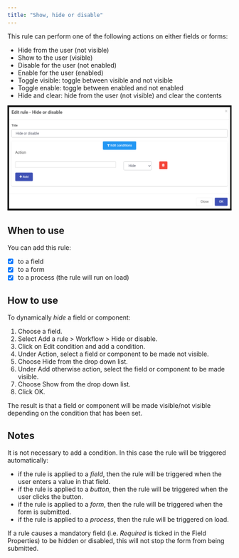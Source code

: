 ```yaml
---
title: "Show, hide or disable"
---
```


This rule can perform one of the following actions on either fields or forms:
- Hide from the user (not visible)
- Show to the user (visible)
- Disable for the user (not enabled)
- Enable for the user (enabled)
- Toggle visible: toggle between visible and not visible
- Toggle enable: toggle between enabled and not enabled
- Hide and clear: hide from the user (not visible) and clear the contents

![Hide or disable rule dialog box](/images/HideorDisable.png)

## When to use

You can add this rule:
- [x] to a field
- [x] to a form 
- [x] to a process (the rule will run on load)

## How to use

To dynamically *hide* a field or component:
1. Choose a field.  
2. Select Add a rule > Workflow > Hide or disable.
3. Click on Edit condition and add a condition.
4. Under Action, select a field or component to be made not visible.
5. Choose Hide from the drop down list.
6. Under Add otherwise action, select the field or component to be made visible.
7. Choose Show from the drop down list.
6. Click OK.

The result is that a field or component will be made visible/not visible depending on the condition that has been set.

## Notes

It is not necessary to add a condition.  In this case the rule will be triggered automatically:  
- if the rule is applied to a *field*, then the rule will be triggered when the user enters a value in that field.  
- if the rule is applied to a *button*, then the rule will be triggered when the user clicks the button.
- if the rule is applied to a *form*, then the rule will be triggered when the form is submitted.
- if the rule is applied to a *process*, then the rule will be triggered on load.

If a rule causes a mandatory field (i.e. *Required* is ticked in the Field Properties) to be hidden or disabled, this will not stop the form from being submitted.



